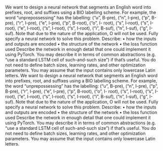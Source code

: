 We want to design a neural network that segments an English word into prefixes, root, and suffixes using a BIO labelling scheme.
For example, the word “unprepossessing” has the labelling: (“u”, B-pre), (“n”, I-pre), (“p”, B-pre), (“r”, I-pre), (“e”, I-pre), (“p”, B-root), (“o”, I- root), (“s”, I-root), (“s”, I-root), (“e”, I-root), (“s”, I-root), (“s”, I-root), (“i”, B-suf), (“n”, I-suf), (“g”, I-suf). Note that due to the nature of the application, O will not be used.
Fully specify a neural network to solve this problem. Describe:
• how the inputs and outputs are encoded • the structure of the network
• the loss function used
Describe the network in enough detail that one could implement it using PyTorch. You may describe it in terms of common abstractions (e.g. “use a standard LSTM cell of such-and-such size”) if that’s useful.
You do not need to define batch sizes, learning rates, and other optimization parameters.
You may assume that the input contains only lowercase Latin letters.
We want to design a neural network that segments an English word into prefixes, root, and suffixes using a BIO labelling scheme.
For example, the word “unprepossessing” has the labelling: (“u”, B-pre), (“n”, I-pre), (“p”, B-pre), (“r”, I-pre), (“e”, I-pre), (“p”, B-root), (“o”, I- root), (“s”, I-root), (“s”, I-root), (“e”, I-root), (“s”, I-root), (“s”, I-root), (“i”, B-suf), (“n”, I-suf), (“g”, I-suf). Note that due to the nature of the application, O will not be used.
Fully specify a neural network to solve this problem. Describe:
• how the inputs and outputs are encoded • the structure of the network
• the loss function used
Describe the network in enough detail that one could implement it using PyTorch. You may describe it in terms of common abstractions (e.g. “use a standard LSTM cell of such-and-such size”) if that’s useful.
You do not need to define batch sizes, learning rates, and other optimization parameters.
You may assume that the input contains only lowercase Latin letters.
